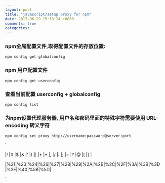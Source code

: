 ```yaml
---
layout: post
title: "javascript/setup proxy for npm"
date: 2017-06-29 15:18:24 +0800
comments: true
categories: 
---
```



### npm全局配置文件,取得配置文件的存放位置:

```shell
npm config get globalconfig
```

### npm 用户配置文件

```shell
npm config get userconfig
```

### 查看当前配置 userconfig + globalconfig

```shell
npm config list
```

### 为npm设置代理服务器, 用户名和密码里面的特殊字符需要使用 URL-encoding 转义字符


```shell
npm config set proxy http://username:password@server:port 
```

`

|!	|#	|$	|&	|'	|(	|)	|*	|+	|,	|/	|:	|;	|=	|?	|@	|[	|]  |


|%21|%23|%24|%26|%27|%28|%29|%2A|%2B|%2C|%2F|%3A|%3B|%3D|%3F|%40|%5B|%5D|

`

